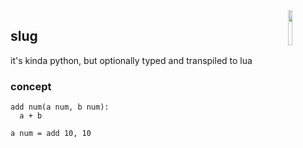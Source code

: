 <img src="http://nilq.dk/slug.png" width="12%" height="12%" align="right">

## slug

it's kinda python, but optionally typed and transpiled to lua

### concept

```
add num(a num, b num):
  a + b

a num = add 10, 10
```
